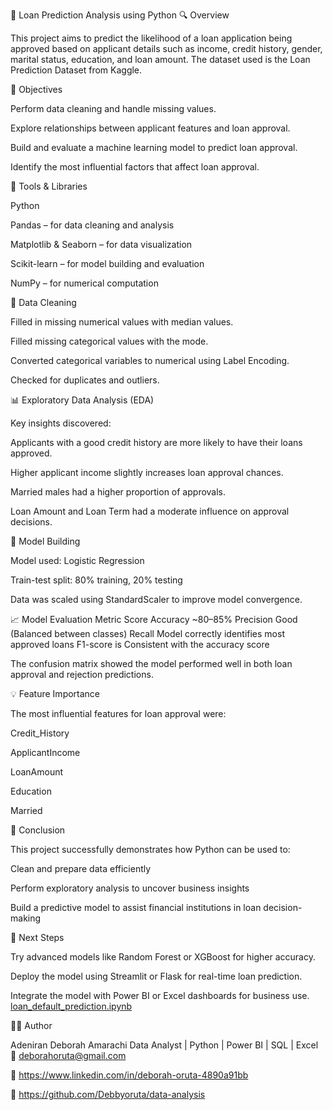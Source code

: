📘 Loan Prediction Analysis using Python
🔍 Overview

This project aims to predict the likelihood of a loan application being approved based on applicant details such as income, credit history, gender, marital status, education, and loan amount.
The dataset used is the Loan Prediction Dataset from Kaggle.

🎯 Objectives

Perform data cleaning and handle missing values.

Explore relationships between applicant features and loan approval.

Build and evaluate a machine learning model to predict loan approval.

Identify the most influential factors that affect loan approval.

🧰 Tools & Libraries

Python

Pandas – for data cleaning and analysis

Matplotlib & Seaborn – for data visualization

Scikit-learn – for model building and evaluation

NumPy – for numerical computation

🧹 Data Cleaning

Filled in missing numerical values with median values.

Filled missing categorical values with the mode.

Converted categorical variables to numerical using Label Encoding.

Checked for duplicates and outliers.

📊 Exploratory Data Analysis (EDA)

Key insights discovered:

Applicants with a good credit history are more likely to have their loans approved.

Higher applicant income slightly increases loan approval chances.

Married males had a higher proportion of approvals.

Loan Amount and Loan Term had a moderate influence on approval decisions.

🤖 Model Building

Model used: Logistic Regression

Train-test split: 80% training, 20% testing

Data was scaled using StandardScaler to improve model convergence.

📈 Model Evaluation
Metric	Score
Accuracy	~80–85%
Precision	Good (Balanced between classes)
Recall	Model correctly identifies most approved loans
F1-score	is Consistent with the accuracy score

The confusion matrix showed the model performed well in both loan approval and rejection predictions.

💡 Feature Importance

The most influential features for loan approval were:

Credit_History

ApplicantIncome

LoanAmount

Education

Married

🚀 Conclusion

This project successfully demonstrates how Python can be used to:

Clean and prepare data efficiently

Perform exploratory analysis to uncover business insights

Build a predictive model to assist financial institutions in loan decision-making

🔗 Next Steps

Try advanced models like Random Forest or XGBoost for higher accuracy.

Deploy the model using Streamlit or Flask for real-time loan prediction.

Integrate the model with Power BI or Excel dashboards for business use.
[loan_default_prediction.ipynb](https://github.com/user-attachments/files/23031992/loan_default_prediction.ipynb)

👩‍💻 Author

Adeniran Deborah Amarachi
Data Analyst | Python | Power BI | SQL | Excel
📧 deborahoruta@gmail.com

🔗 https://www.linkedin.com/in/deborah-oruta-4890a91bb

🔗 https://github.com/Debbyoruta/data-analysis
